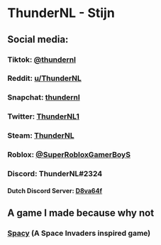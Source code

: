 # ThunderNL - Stijn
## Social media:
### Tiktok: [@thundernl](https://tiktok.com/@thundernl)
### Reddit: [u/ThunderNL](https://reddit.com/u/thundernl)
### Snapchat: [thundernl](https://www.snapchat.com/add/thundernl)
### Twitter: [ThunderNL1](https://twitter.com/ThunderNL1)
### Steam: [ThunderNL](https://steamcommunity.com/id/thundernlx/)
### Roblox: [@SuperRobloxGamerBoyS](https://www.roblox.com/users/138852238)
### Discord: ThunderNL#2324
#### Dutch Discord Server: [D8va64f](https://discord.gg/D8va64f)
## A game I made because why not
### [Spacy](https://thundernl.github.io/Spacy/) (A Space Invaders inspired game)
